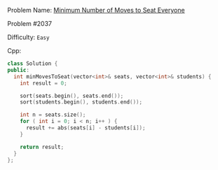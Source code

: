 Problem Name: [Minimum Number of Moves to Seat Everyone](https://leetcode.com/problems/minimum-number-of-moves-to-seat-everyone/)

Problem #2037

Difficulty: `Easy`

Cpp:

```cpp
class Solution {
public:
  int minMovesToSeat(vector<int>& seats, vector<int>& students) {
    int result = 0;

    sort(seats.begin(), seats.end());
    sort(students.begin(), students.end());

    int n = seats.size();
    for ( int i = 0; i < n; i++ ) {
      result += abs(seats[i] - students[i]);
    }

    return result;
  }
};
```
